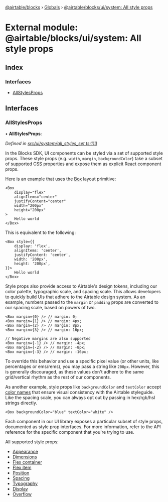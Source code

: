 [@airtable/blocks](../README.md) › [Globals](../globals.md) ›
[@airtable/blocks/ui/system: All style props](_airtable_blocks_ui_system__all_style_props.md)

# External module: @airtable/blocks/ui/system: All style props

## Index

### Interfaces

-   [AllStylesProps](_airtable_blocks_ui_system__all_style_props.md#allstylesprops)

## Interfaces

### AllStylesProps

• **AllStylesProps**:

_Defined in
[src/ui/system/all_styles_set.ts:113](https://github.com/airtable/blocks/blob/@airtable/blocks@0.0.36/packages/sdk/src/ui/system/all_styles_set.ts#L113)_

In the Blocks SDK, UI components can be styled via a set of supported style props. These style props
(e.g. `width`, `margin`, `backgroundColor`) take a subset of supported CSS properties and expose
them as explicit React component props.

Here is an example that uses the [Box](_airtable_blocks_ui__box.md#box) layout primitive:

```
<Box
    display="flex"
    alignItems="center"
    justifyContent="center"
    width="200px"
    height="200px"
>
    Hello world
</Box>
```

This is equivalent to the following:

```
<Box style={{
    display: 'flex',
    alignItems: 'center',
    justifyContent: 'center',
    width: '200px',
    height: '200px',
}}>
    Hello world
</Box>
```

Style props also provide access to Airtable's design tokens, including our color palette,
typographic scale, and spacing scale. This allows developers to quickly build UIs that adhere to the
Airtable design system. As an example, numbers passed to the `margin` or `padding` props are
converted to our spacing scale, based on powers of two.

```
<Box margin={0} /> // margin: 0;
<Box margin={1} /> // margin: 4px;
<Box margin={2} /> // margin: 8px;
<Box margin={3} /> // margin: 16px;

// Negative margins are also supported
<Box margin={-1} /> // margin: -4px;
<Box margin={-2} /> // margin: -8px;
<Box margin={-3} /> // margin: -16px;
```

To override this behavior and use a specific pixel value (or other units, like percentages or
ems/rems), you may pass a string like `200px`. However, this is generally discouraged, as these
values don't adhere to the same grid/vertical rhythm as the rest of our components.

As another example, style props like `backgroundColor` and `textColor` accept
[color names](_airtable_blocks_ui__colors.md#const-colors) that ensure visual consistency with the
Airtable styleguide. Like the spacing scale, you can always opt out by passing in hex/rgb/hsl
strings directly.

```
<Box backgroundColor="blue" textColor="white" />
```

Each component in our UI library exposes a particular subset of style props, documented as style
prop interfaces. For more information, refer to the API reference for the specific component that
you're trying to use.

All supported style props:

-   [Appearance](_airtable_blocks_ui_system__appearance.md#appearancesetprops)
-   [Dimensions](_airtable_blocks_ui_system__dimensions.md#dimensionssetprops)
-   [Flex container](_airtable_blocks_ui_system__flex_container.md#flexcontainersetprops)
-   [Flex item](_airtable_blocks_ui_system__flex_item.md#flexitemsetprops)
-   [Position](_airtable_blocks_ui_system__position.md#positionsetprops)
-   [Spacing](_airtable_blocks_ui_system__spacing.md#spacingsetprops)
-   [Typography](_airtable_blocks_ui_system__typography.md#typographysetprops)
-   [Display](_airtable_blocks_ui_system__display.md#displayprops)
-   [Overflow](_airtable_blocks_ui_system__overflow.md#overflowprops)
